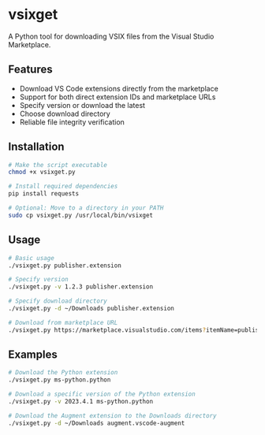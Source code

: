 # vsixget

A Python tool for downloading VSIX files from the Visual Studio Marketplace.

## Features

- Download VS Code extensions directly from the marketplace
- Support for both direct extension IDs and marketplace URLs
- Specify version or download the latest
- Choose download directory
- Reliable file integrity verification

## Installation

```bash
# Make the script executable
chmod +x vsixget.py

# Install required dependencies
pip install requests

# Optional: Move to a directory in your PATH
sudo cp vsixget.py /usr/local/bin/vsixget
```

## Usage

```bash
# Basic usage
./vsixget.py publisher.extension

# Specify version
./vsixget.py -v 1.2.3 publisher.extension

# Specify download directory
./vsixget.py -d ~/Downloads publisher.extension

# Download from marketplace URL
./vsixget.py https://marketplace.visualstudio.com/items?itemName=publisher.extension
```

## Examples

```bash
# Download the Python extension
./vsixget.py ms-python.python

# Download a specific version of the Python extension
./vsixget.py -v 2023.4.1 ms-python.python

# Download the Augment extension to the Downloads directory
./vsixget.py -d ~/Downloads augment.vscode-augment
```
